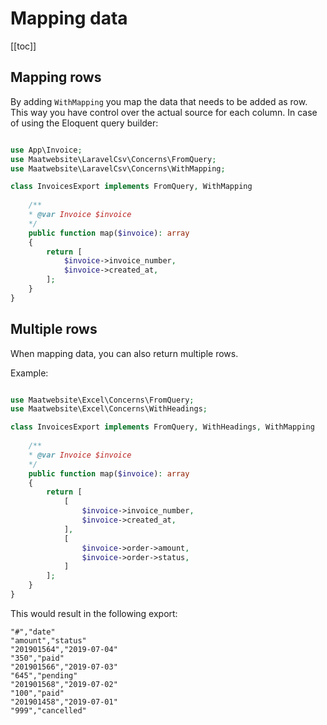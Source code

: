 # Mapping data

[[toc]]

## Mapping rows

By adding `WithMapping` you map the data that needs to be added as row. This way you have control over the actual source for each column.
In case of using the Eloquent query builder: 

```php

use App\Invoice;
use Maatwebsite\LaravelCsv\Concerns\FromQuery;
use Maatwebsite\LaravelCsv\Concerns\WithMapping;

class InvoicesExport implements FromQuery, WithMapping
    
    /**
    * @var Invoice $invoice
    */
    public function map($invoice): array
    {
        return [
            $invoice->invoice_number,
            $invoice->created_at,
        ];
    }
}
```

## Multiple rows
When mapping data, you can also return multiple rows.

Example: 
```php

use Maatwebsite\Excel\Concerns\FromQuery;
use Maatwebsite\Excel\Concerns\WithHeadings;

class InvoicesExport implements FromQuery, WithHeadings, WithMapping
    
    /**
    * @var Invoice $invoice
    */
    public function map($invoice): array
    {
        return [
            [
                $invoice->invoice_number,
                $invoice->created_at,
            ], 
            [
                $invoice->order->amount,
                $invoice->order->status,
            ]
        ];
    }
}
```

This would result in the following export:
```
"#","date"
"amount","status"
"201901564","2019-07-04"
"350","paid"
"201901566","2019-07-03"
"645","pending"
"201901568","2019-07-02"
"100","paid"
"201901458","2019-07-01"
"999","cancelled"
```